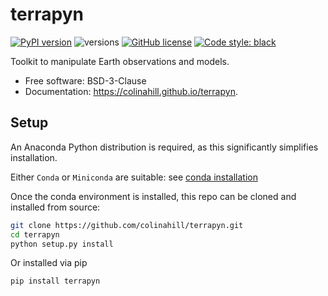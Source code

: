 # terrapyn

[![PyPI version](https://badge.fury.io/py/terrapyn.svg)](https://badge.fury.io/py/terrapyn)
![versions](https://img.shields.io/pypi/pyversions/terrapyn.svg)
[![GitHub license](https://img.shields.io/pypi/l/terrapyn)](https://github.com/colinahill/terrapyn/blob/main/LICENSE.md)
[![Code style: black](https://img.shields.io/badge/code%20style-black-000000.svg)](https://github.com/psf/black)

Toolkit to manipulate Earth observations and models.

- Free software: BSD-3-Clause
- Documentation: https://colinahill.github.io/terrapyn.

## Setup

An Anaconda Python distribution is required, as this significantly simplifies installation.

Either `Conda` or `Miniconda` are suitable: see [conda installation](https://docs.conda.io/projects/conda/en/latest/user-guide/install/index.html)

Once the conda environment is installed, this repo can be cloned and installed from source:

```bash
git clone https://github.com/colinahill/terrapyn.git
cd terrapyn
python setup.py install
```

Or installed via pip

```bash
pip install terrapyn
```
